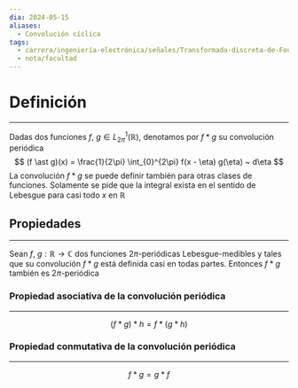```yaml
---
dia: 2024-05-15
aliases:
  - Convolución cíclica
tags:
  - carrera/ingeniería-electrónica/señales/Transformada-discreta-de-Fourier
  - nota/facultad
---
```

# Definición
---
Dadas dos funciones $f, ~g \in L_{2\pi}^1(\mathbb{R})$, denotamos por $f \ast g$ su convolución periódica $$ (f \ast g)(x) = \frac{1}{2\pi} \int_{0}^{2\pi} f(x - \eta) g(\eta) ~ d\eta $$
La convolución $f \ast g$ se puede definir también para otras clases de funciones. Solamente se pide que la integral exista en el sentido de Lebesgue para casi todo $x$ en $\mathbb{R}$

## Propiedades
---
Sean $f, ~g : \mathbb{R} \to \mathbb{C}$ dos funciones $2\pi$-periódicas Lebesgue-medibles y tales que su convolución $f \ast g$ está definida casi en todas partes. Entonces $f \ast g$ también es $2\pi$-periódica

### Propiedad asociativa de la convolución periódica
---
$$ (f \ast g) \ast h = f \ast (g \ast h) $$

### Propiedad conmutativa de la convolución periódica
---
$$ f \ast g = g \ast f $$
